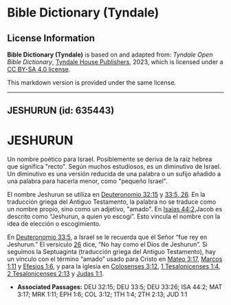 # Bible Dictionary (Tyndale)

## License Information

**Bible Dictionary (Tyndale)** is based on and adapted from: _Tyndale Open Bible Dictionary_, [Tyndale House Publishers](https://tyndaleopenresources.com/), 2023, which is licensed under a [CC BY-SA 4.0 license](https://creativecommons.org/licenses/by-sa/4.0/legalcode.en).

This markdown version is provided under the same license.



--------------------------------

## JESHURUN (id: 635443)

JESHURUN
========

Un nombre poético para Israel. Posiblemente se deriva de la raíz hebrea que significa "recto". Según muchos estudiosos, es un diminutivo de Israel. Un diminutivo es una versión reducida de una palabra o un sufijo añadido a una palabra para hacerla menor, como "pequeño Israel".

El nombre Jeshurun se utiliza en [Deuteronomio 32:15](https://ref.ly/Deut32:15) y [33:5, 26](https://ref.ly/Deut33:5,Deut33:26). En la traducción griega del Antiguo Testamento, la palabra no se traduce como un nombre propio, sino como un adjetivo, "amado". En [Isaías 44:2,](https://ref.ly/Isa44:2)Jacob es descrito como “Jeshurun, a quien yo escogí”. Esto vincula el nombre con la idea de elección o escogimiento.

En [Deuteronomio 33:5](https://ref.ly/Deut33:5), a Israel se le recuerda que el Señor “fue rey en Jeshurun.” El versículo [26](https://ref.ly/Deut33:26) dice, “No hay como el Dios de Jeshurun”. Si seguimos la Septuaginta (traducción griega del Antiguo Testamento), hay un vínculo con el término “amado” usado para Cristo en [Mateo 3:17](https://ref.ly/Matt3:17), [Marcos 1:11](https://ref.ly/Mark1:11) y [Efesios 1:6](https://ref.ly/Eph1:6), y para la iglesia en [Colosenses 3:12](https://ref.ly/Col3:12), [1 Tesalonicenses 1:4](https://ref.ly/1Thess1:4), [2 Tesalonicenses 2:13](https://ref.ly/2Thess2:13) y [Judas 1:1](https://ref.ly/Jude1:1).

* **Associated Passages:** DEU 32:15; DEU 33:5; DEU 33:26; ISA 44:2; MAT 3:17; MRK 1:11; EPH 1:6; COL 3:12; 1TH 1:4; 2TH 2:13; JUD 1:1


